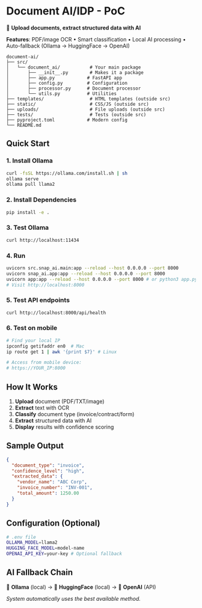 # Document AI/IDP - PoC

🚀 **Upload documents, extract structured data with AI**

**Features**: PDF/image OCR • Smart classification • Local AI processing • Auto-fallback (Ollama → HuggingFace → OpenAI)

```
document-ai/
├── src/
│   └── document_ai/           # Your main package
│       ├── __init__.py        # Makes it a package
│       ├── app.py            # FastAPI app
│       ├── config.py         # Configuration  
│       ├── processor.py      # Document processor
│       └── utils.py          # Utilities
├── templates/                 # HTML templates (outside src)
├── static/                    # CSS/JS (outside src)  
├── uploads/                   # File uploads (outside src)
├── tests/                     # Tests (outside src)
├── pyproject.toml            # Modern config
└── README.md
```

## Quick Start

### 1. Install Ollama
```bash
curl -fsSL https://ollama.com/install.sh | sh
ollama serve
ollama pull llama2
```

### 2. Install Dependencies
```bash
pip install -e .
```

### 3. Test Ollama
```bash
curl http://localhost:11434
```

### 4. Run
```bash
uvicorn src.snap_ai.main:app --reload --host 0.0.0.0 --port 8000
uvicorn snap_ai.app:app --reload --host 0.0.0.0 --port 8000
uvicorn app:app --reload --host 0.0.0.0 --port 8000 # or python3 app.py && open http://localhost:8000
# Visit http://localhost:8000
```

### 5. Test API endpoints
```bash
curl http://localhost:8000/api/health
```

### 6. Test on mobile
```bash
# Find your local IP
ipconfig getifaddr en0  # Mac
ip route get 1 | awk '{print $7}' # Linux

# Access from mobile device:
# https://YOUR_IP:8000
```

## How It Works

1. **Upload** document (PDF/TXT/image)
2. **Extract** text with OCR
3. **Classify** document type (invoice/contract/form)
4. **Extract** structured data with AI
5. **Display** results with confidence scoring

## Sample Output
```json
{
  "document_type": "invoice",
  "confidence_level": "high", 
  "extracted_data": {
    "vendor_name": "ABC Corp",
    "invoice_number": "INV-001",
    "total_amount": 1250.00
  }
}
```

## Configuration (Optional)
```bash
# .env file
OLLAMA_MODEL=llama2
HUGGING_FACE_MODEL=model-name
OPENAI_API_KEY=your-key # Optional fallback
```

## AI Fallback Chain
🦙 **Ollama** (local) → 🤗 **HuggingFace** (local) → 🤖 **OpenAI** (API)

*System automatically uses the best available method.*